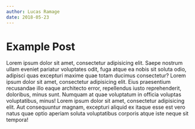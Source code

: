 ```yaml
---
author: Lucas Ramage
date: 2018-05-23
---
```


# Example Post

Lorem ipsum dolor sit amet, consectetur adipisicing elit. Saepe nostrum ullam eveniet pariatur voluptates odit,
fuga atque ea nobis sit soluta odio, adipisci quas excepturi maxime quae totam ducimus consectetur?
Lorem ipsum dolor sit amet, consectetur adipisicing elit. Eius praesentium recusandae illo eaque architecto error,
repellendus iusto reprehenderit, doloribus, minus sunt. Numquam at quae voluptatum in officia voluptas voluptatibus,
minus! Lorem ipsum dolor sit amet, consectetur adipisicing elit. Aut consequuntur magnam, excepturi aliquid ex itaque
esse est vero natus quae optio aperiam soluta voluptatibus corporis atque iste neque sit tempora!
